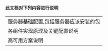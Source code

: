#### 此文档对下列内容进行说明

<table>
<tr><td>服务器基础配置,包括服务器应该安装的包</td></tr>
<tr><td>各组件实现原理及关键配置说明</td></tr>
<tr><td>高可用方案说明</td></tr>
</table>


